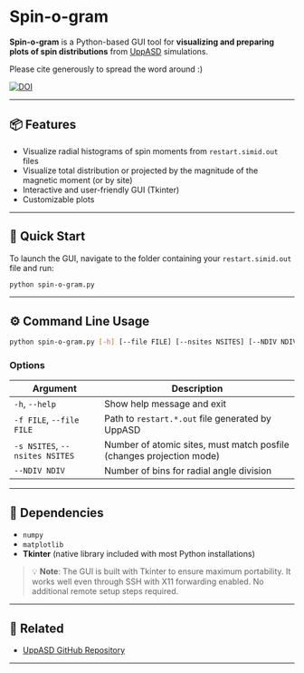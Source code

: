 # Spin-o-gram

**Spin-o-gram** is a Python-based GUI tool for **visualizing and preparing plots of spin distributions** from [UppASD](https://github.com/UppASD/UppASD) simulations.

Please cite generously to spread the word around :)

[![DOI](https://zenodo.org/badge/898016749.svg)](https://doi.org/10.5281/zenodo.15700295)

---

## 📦 Features

* Visualize radial histograms of spin moments from `restart.simid.out` files
* Visualize total distribution or projected by the magnitude of the magnetic moment (or by site)
* Interactive and user-friendly GUI (Tkinter)
* Customizable plots

---

## 🚀 Quick Start

To launch the GUI, navigate to the folder containing your `restart.simid.out` file and run:

```bash
python spin-o-gram.py
```

---

## ⚙️ Command Line Usage

```bash
python spin-o-gram.py [-h] [--file FILE] [--nsites NSITES] [--NDIV NDIV]
```

### Options

| Argument                       | Description                                                          |
| ------------------------------ | -------------------------------------------------------------------- |
| `-h`, `--help`                 | Show help message and exit                                           |
| `-f FILE`, `--file FILE`       | Path to `restart.*.out` file generated by UppASD                     |
| `-s NSITES`, `--nsites NSITES` | Number of atomic sites, must match posfile (changes projection mode) |
| `--NDIV NDIV`                  | Number of bins for radial angle division                             |

---

## 🧱 Dependencies

* `numpy`
* `matplotlib`
* **Tkinter** (native library included with most Python installations)

> 💡 **Note**: The GUI is built with Tkinter to ensure maximum portability. It works well even through SSH with X11 forwarding enabled. No additional remote setup steps required.

---

## 🔗 Related

* [UppASD GitHub Repository](https://github.com/UppASD/UppASD)

---
